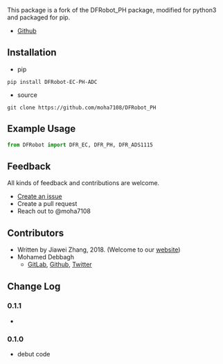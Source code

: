This package is a fork of the DFRobot_PH package, modified for python3 and packaged for pip.

- [Github](https://github.com/moha7108/DFRobot_PH)

## Installation

- pip
```shell
pip install DFRobot-EC-PH-ADC
```
- source
```shell
git clone https://github.com/moha7108/DFRobot_PH
```

## Example Usage

```python
from DFRobot import DFR_EC, DFR_PH, DFR_ADS1115

```

## Feedback

All kinds of feedback and contributions are welcome.

- [Create an issue](https://github.com/moha7108/DFRobot_PH/issues)
- Create a pull request
- Reach out to @moha7108

## Contributors
- Written by Jiawei Zhang, 2018. (Welcome to our [website](https://www.dfrobot.com/))
- Mohamed Debbagh
  - [GitLab](https://gitlab.com/moha7108/), [Github](https://github.com/moha7108/), [Twitter](https://twitter.com/moha7108)

## Change Log

### 0.1.1
-

### 0.1.0
- debut code
